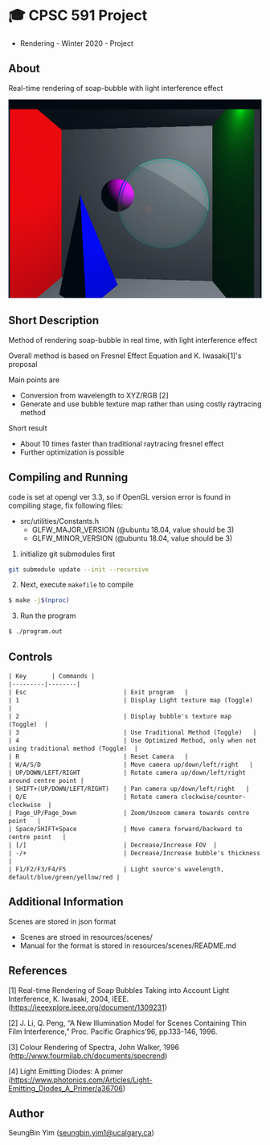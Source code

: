 # :mortar_board: CPSC 591 Project 

- Rendering - Winter 2020 - Project

## About
Real-time rendering of soap-bubble with light interference effect

![Rendered Soap-bubble, reflection, transparent, light interference effect visible](image.png)

## Short Description
Method of rendering soap-bubble in real time, with light interference effect

Overall method is based on Fresnel Effect Equation and K. Iwasaki[1]'s proposal

Main points are
- Conversion from wavelength to XYZ/RGB [2]
- Generate and use bubble texture map rather than using costly raytracing method

Short result
- About 10 times faster than traditional raytracing fresnel effect
- Further optimization is possible

## Compiling and Running

code is set at opengl ver 3.3, so if OpenGL version error is found in compiling stage, fix following files:
- src/utilities/Constants.h
    - GLFW_MAJOR_VERSION (@ubuntu 18.04, value should be 3)
    - GLFW_MINOR_VERSION (@ubuntu 18.04, value should be 3)


1. initialize git submodules first
```bash
git submodule update --init --recursive
```

2. Next, execute `makefile` to compile
```bash
$ make -j$(nproc)
```

3. Run the program
```bash
$ ./program.out
```

## Controls
```
| Key       | Commands |
|---------|--------|
| Esc                           | Exit program   |
| 1                             | Display Light texture map (Toggle)  |
| 2                             | Display bubble's texture map (Toggle)  |
| 3                             | Use Traditional Method (Toggle)   |
| 4                             | Use Optimized Method, only when not using traditional method (Toggle)  |
| R                             | Reset Camera   |
| W/A/S/D                       | Move camera up/down/left/right   |
| UP/DOWN/LEFT/RIGHT            | Rotate camera up/down/left/right around centre point |
| SHIFT+(UP/DOWN/LEFT/RIGHT)    | Pan camera up/down/left/right   |
| Q/E                           | Rotate camera clockwise/counter-clockwise  |
| Page_UP/Page_Down             | Zoom/Unzoom camera towards centre point   |
| Space/SHIFT+Space             | Move camera forward/backward to centre point   |
| [/]                           | Decrease/Increase FOV  |
| -/+                           | Decrease/Increase bubble's thickness |
| F1/F2/F3/F4/F5                | Light source's wavelength, default/blue/green/yellow/red |

```

## Additional Information

Scenes are stored in json format
- Scenes are stroed in resources/scenes/
- Manual for the format is stored in resources/scenes/README.md

## References

[1] Real-time Rendering of Soap Bubbles Taking into Account Light Interference, K. Iwasaki, 2004, IEEE.
(https://ieeexplore.ieee.org/document/1309231)

[2] J. Li, Q. Peng, “A New Illumination Model for Scenes Containing
Thin Film Interference,” Proc. Pacific Graphics’96, pp.133-146,
1996.

[3] Colour Rendering of Spectra, John Walker, 1996
(http://www.fourmilab.ch/documents/specrend)

[4] Light Emitting Diodes: A primer
(https://www.photonics.com/Articles/Light-Emitting_Diodes_A_Primer/a36706)


## Author

SeungBin Yim (seungbin.yim1@ucalgary.ca)
